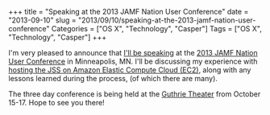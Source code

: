 +++
title = "Speaking at the 2013 JAMF Nation User Conference"
date = "2013-09-10"
slug = "2013/09/10/speaking-at-the-2013-jamf-nation-user-conference"
Categories = ["OS X", "Technology", "Casper"]
Tags = ["OS X", "Technology", "Casper"]
+++

I'm very pleased to announce that [I'll be speaking][1] at the [2013 JAMF Nation User Conference][2] in Minneapolis, MN. I'll be discussing my experience with [hosting the JSS on Amazon Elastic Compute Cloud (EC2)][3], along with any lessons learned during the process, (of which there are many).

The three day conference is being held at the [Guthrie Theater][4] from October 15-17. Hope to see you there!

[1]: http://www.jamfsoftware.com/events/jamf-nation-user-conference/2013/sessions#james-barclay
[2]: http://www.jamfsoftware.com/jnuc
[3]: https://jamfnation.jamfsoftware.com/jnucEvent.html?eventId=21
[4]: http://www.guthrietheater.org/
